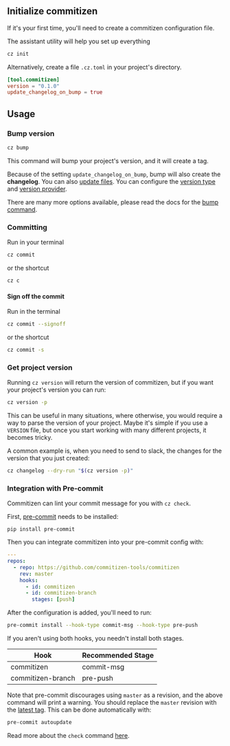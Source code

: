 ## Initialize commitizen

If it's your first time, you'll need to create a commitizen configuration file.

The assistant utility will help you set up everything

```sh
cz init
```

Alternatively, create a file `.cz.toml` in your project's directory.

```toml
[tool.commitizen]
version = "0.1.0"
update_changelog_on_bump = true
```

## Usage

### Bump version

```sh
cz bump
```

This command will bump your project's version, and it will create a tag.

Because of the setting `update_changelog_on_bump`, bump will also create the **changelog**.
You can also [update files](./bump.md#version_files).
You can configure the [version type](./bump.md#version-type) and [version provider](./config.md#version-providers).

There are many more options available, please read the docs for the [bump command](./bump.md).

### Committing

Run in your terminal

```bash
cz commit
```

or the shortcut

```bash
cz c
```

#### Sign off the commit

Run in the terminal

```bash
cz commit --signoff
```

or the shortcut

```bash
cz commit -s
```

### Get project version

Running `cz version` will return the version of commitizen, but if you want
your project's version you can run:

```sh
cz version -p
```

This can be useful in many situations, where otherwise, you would require a way
to parse the version of your project. Maybe it's simple if you use a `VERSION` file,
but once you start working with many different projects, it becomes tricky.

A common example is, when you need to send to slack, the changes for the version that you
just created:

```sh
cz changelog --dry-run "$(cz version -p)"
```

### Integration with Pre-commit

Commitizen can lint your commit message for you with `cz check`.

First, [pre-commit](https://pre-commit.com/) needs to be installed:

```
pip install pre-commit
```

Then you can integrate commitizen into your pre-commit config with:

```yaml
---
repos:
  - repo: https://github.com/commitizen-tools/commitizen
    rev: master
    hooks:
      - id: commitizen
      - id: commitizen-branch
        stages: [push]
```

After the configuration is added, you'll need to run:

```sh
pre-commit install --hook-type commit-msg --hook-type pre-push
```

If you aren't using both hooks, you needn't install both stages.

| Hook              | Recommended Stage |
| ----------------- | ----------------- |
| commitizen        | commit-msg        |
| commitizen-branch | pre-push          |

Note that pre-commit discourages using `master` as a revision, and the above command will print a warning. You should replace the `master` revision with the [latest tag](https://github.com/commitizen-tools/commitizen/tags). This can be done automatically with:

```sh
pre-commit autoupdate
```

Read more about the `check` command [here](check.md).
